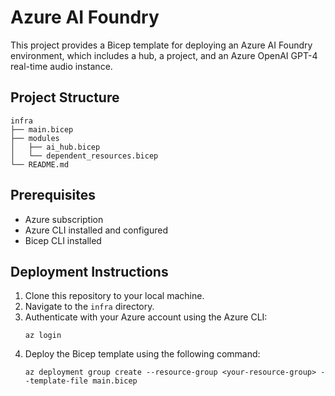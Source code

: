 # Azure AI Foundry

This project provides a Bicep template for deploying an Azure AI Foundry environment, which includes a hub, a project, and an Azure OpenAI GPT-4 real-time audio instance.

## Project Structure

```
infra
├── main.bicep
├── modules
│   ├── ai_hub.bicep
│   └── dependent_resources.bicep
└── README.md
```

## Prerequisites

- Azure subscription
- Azure CLI installed and configured
- Bicep CLI installed

## Deployment Instructions

1. Clone this repository to your local machine.
2. Navigate to the `infra` directory.
3. Authenticate with your Azure account using the Azure CLI:
   ```
   az login
   ```
4. Deploy the Bicep template using the following command:
   ```
   az deployment group create --resource-group <your-resource-group> --template-file main.bicep
   ```
